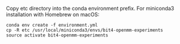 Copy etc directory into the conda environment prefix. For miniconda3
installation with Homebrew on macOS:

    conda env create -f environment.yml
    cp -R etc /usr/local/miniconda3/envs/bit4-openmm-experiments
    source activate bit4-openmm-experiments

